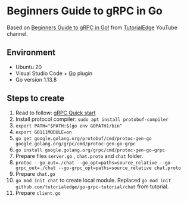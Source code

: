# Beginners Guide to gRPC in Go

Based on [Beginners Guide to gRPC in Go!](https://www.youtube.com/watch?v=BdzYdN_Zd9Q) from [TutorialEdge](https://www.youtube.com/channel/UCwFl9Y49sWChrddQTD9QhRA) YouTube channel.

## Environment
* Ubuntu 20
* Visual Studio Code + [Go](https://marketplace.visualstudio.com/items?itemName=golang.go) plugin
* Go version 1.13.8

## Steps to create
1. Read to follow: [gRPC Quick start](https://grpc.io/docs/languages/go/quickstart/)
2. Install protocol compiler: `sudo apt install protobuf-compiler`
3. `export PATH="$PATH:$(go env GOPATH)/bin"`
4. `export GO111MODULE=on`
5. `go get google.golang.org/protobuf/cmd/protoc-gen-go google.golang.org/grpc/cmd/protoc-gen-go-grpc`
6. `go install google.golang.org/grpc/cmd/protoc-gen-go-grpc`
7. Prepare files `server.go` , `chat.proto` and `chat` folder.
8. `protoc --go_out=./chat --go_opt=paths=source_relative --go-grpc_out=./chat --go-grpc_opt=paths=source_relative chat.proto`
9. Prepare `chat.go`
10. `go mod init chat` to create local module. Replaced `go mod init github.com/tutorialedge/go-grpc-tutorial/chat` from tutorial.
11. Prepare `client.go`
